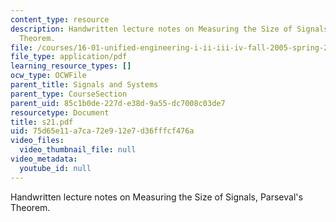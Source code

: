 ```yaml
---
content_type: resource
description: Handwritten lecture notes on Measuring the Size of Signals, Parseval's
  Theorem.
file: /courses/16-01-unified-engineering-i-ii-iii-iv-fall-2005-spring-2006/75d65e11a7ca72e912e7d36fffcf476a_s21.pdf
file_type: application/pdf
learning_resource_types: []
ocw_type: OCWFile
parent_title: Signals and Systems
parent_type: CourseSection
parent_uid: 85c1b0de-227d-e38d-9a55-dc7008c03de7
resourcetype: Document
title: s21.pdf
uid: 75d65e11-a7ca-72e9-12e7-d36fffcf476a
video_files:
  video_thumbnail_file: null
video_metadata:
  youtube_id: null
---
```

Handwritten lecture notes on Measuring the Size of Signals, Parseval's Theorem.

